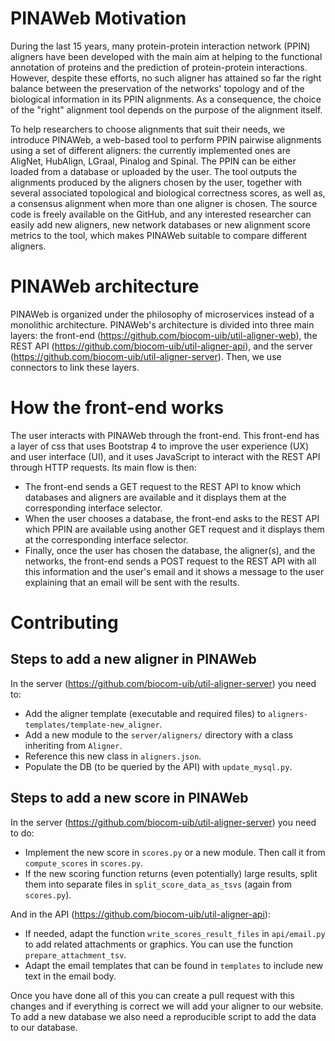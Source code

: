 # PINAWeb Motivation

 During the last 15 years, many protein-protein interaction network (PPIN) aligners have been developed with the main aim at helping to the functional annotation of proteins and the prediction of protein-protein interactions. However, despite these efforts, no such aligner has attained so far  the right balance between the preservation of the networks' topology and of the biological information in its PPIN alignments. As a consequence, the choice of the "right" alignment tool depends on the purpose of the alignment itself.

To help researchers to choose alignments that suit their needs, we introduce PINAWeb, a web-based tool to perform PPIN pairwise alignments using a set of different aligners: the currently implemented ones are AligNet, HubAlign, LGraal, Pinalog and Spinal. The PPIN can be either loaded from a database or uploaded by the user.  The tool outputs the alignments produced by the aligners chosen by the user, together with several associated topological and biological correctness scores, as well as, a consensus alignment when more than one aligner is chosen. The source code is freely available on the GitHub, and any interested researcher can easily add new aligners, new network databases or new alignment score metrics to the tool, which makes PINAWeb suitable to compare different aligners.


# PINAWeb architecture

PINAWeb is organized under the philosophy of microservices instead of a monolithic architecture. PINAWeb's architecture is divided into three main layers: the front-end (https://github.com/biocom-uib/util-aligner-web), the REST API (https://github.com/biocom-uib/util-aligner-api), and the server (https://github.com/biocom-uib/util-aligner-server). Then, we use connectors to link these layers.


# How the front-end works

The user interacts with PINAWeb through the front-end. This front-end has a layer of css that uses Bootstrap 4 to improve the user experience (UX) and user interface (UI), and it uses JavaScript to interact with the REST API through HTTP requests. Its main flow is then:
* The front-end sends a GET request to the REST API to know which databases and aligners are available and it displays them
at the corresponding interface selector.
* When the user chooses a database, the front-end asks to the REST API which PPIN are available using another GET request and it displays them at the corresponding interface selector.
* Finally, once the user has chosen the database, the aligner(s), and the networks, the front-end sends a POST request to the REST API with all this information and the user's email and it shows a message to the user explaining that an email will be sent with the results.


# Contributing

##  Steps to add a new aligner in PINAWeb
In the server (https://github.com/biocom-uib/util-aligner-server) you need to:
* Add the aligner template (executable and required files) to `aligners-templates/template-new_aligner`.
* Add a new module to the `server/aligners/` directory with a class inheriting from `Aligner`.
* Reference this new class in `aligners.json`.
* Populate the DB (to be queried by the API) with `update_mysql.py`.


##  Steps to add a new score in PINAWeb
In the server (https://github.com/biocom-uib/util-aligner-server) you need to do:
* Implement the new score in `scores.py` or a new module. Then call it from `compute_scores` in `scores.py`.
* If the new scoring function returns (even potentially) large results, split them into separate files in `split_score_data_as_tsvs` (again from `scores.py`).

And in the API (https://github.com/biocom-uib/util-aligner-api):
* If needed, adapt the function `write_scores_result_files` in `api/email.py` to add related attachments or graphics. You can use the function `prepare_attachment_tsv`.
* Adapt the email templates that can be found in `templates` to include new text in the email body.


Once you have done all of this you can create a pull request with this changes and if everything is correct we will add your aligner to our website. To add a new database we also need a reproducible script to add the data to our database.
